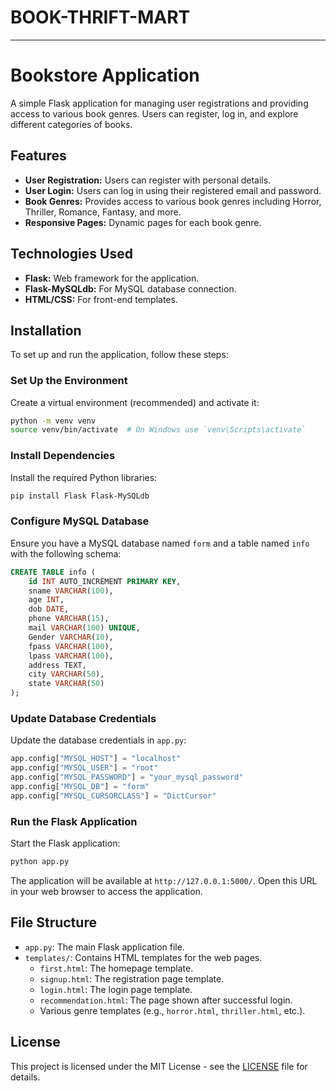 # BOOK-THRIFT-MART
---
# Bookstore Application

A simple Flask application for managing user registrations and providing access to various book genres. Users can register, log in, and explore different categories of books.

## Features

- **User Registration:** Users can register with personal details.
- **User Login:** Users can log in using their registered email and password.
- **Book Genres:** Provides access to various book genres including Horror, Thriller, Romance, Fantasy, and more.
- **Responsive Pages:** Dynamic pages for each book genre.

## Technologies Used

- **Flask:** Web framework for the application.
- **Flask-MySQLdb:** For MySQL database connection.
- **HTML/CSS:** For front-end templates.

## Installation

To set up and run the application, follow these steps:

### Set Up the Environment

Create a virtual environment (recommended) and activate it:

```bash
python -m venv venv
source venv/bin/activate  # On Windows use `venv\Scripts\activate`
```

### Install Dependencies

Install the required Python libraries:

```bash
pip install Flask Flask-MySQLdb
```

### Configure MySQL Database

Ensure you have a MySQL database named `form` and a table named `info` with the following schema:

```sql
CREATE TABLE info (
    id INT AUTO_INCREMENT PRIMARY KEY,
    sname VARCHAR(100),
    age INT,
    dob DATE,
    phone VARCHAR(15),
    mail VARCHAR(100) UNIQUE,
    Gender VARCHAR(10),
    fpass VARCHAR(100),
    lpass VARCHAR(100),
    address TEXT,
    city VARCHAR(50),
    state VARCHAR(50)
);
```

### Update Database Credentials

Update the database credentials in `app.py`:

```python
app.config["MYSQL_HOST"] = "localhost"
app.config["MYSQL_USER"] = "root"
app.config["MYSQL_PASSWORD"] = "your_mysql_password"
app.config["MYSQL_DB"] = "form"
app.config["MYSQL_CURSORCLASS"] = "DictCursor"
```

### Run the Flask Application

Start the Flask application:

```bash
python app.py
```

The application will be available at `http://127.0.0.1:5000/`. Open this URL in your web browser to access the application.

## File Structure

- `app.py`: The main Flask application file.
- `templates/`: Contains HTML templates for the web pages.
  - `first.html`: The homepage template.
  - `signup.html`: The registration page template.
  - `login.html`: The login page template.
  - `recommendation.html`: The page shown after successful login.
  - Various genre templates (e.g., `horror.html`, `thriller.html`, etc.).

## License

This project is licensed under the MIT License - see the [LICENSE](LICENSE) file for details.
